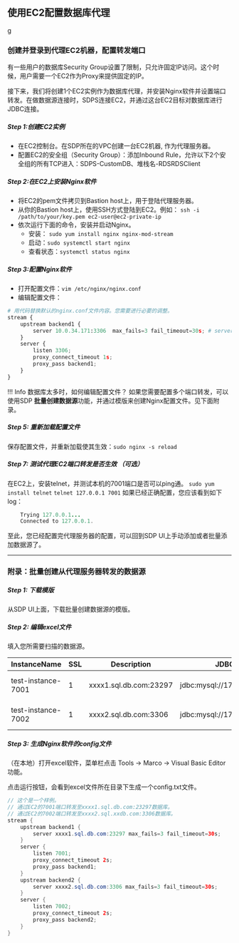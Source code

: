 ## 使用EC2配置数据库代理
g
### 创建并登录到代理EC2机器，配置转发端口
有一些用户的数据库Security Group设置了限制，只允许固定IP访问。这个时候，用户需要一个EC2作为Proxy来提供固定的IP。

接下来，我们将创建1个EC2实例作为数据库代理，并安装Nginx软件并设置端口转发。在做数据源连接时，SDPS连接EC2，并通过这台EC2目标对数据库进行JDBC连接。

##### Step 1:创建EC2实例
- 在EC2控制台。在SDP所在的VPC创建一台EC2机器, 作为代理服务器。
- 配置EC2的安全组（Security Group）：添加Inbound Rule，允许以下2个安全组的所有TCP进入：SDPS-CustomDB、堆栈名-RDSRDSClient

##### Step 2:在EC2上安装Nginx软件
- 将EC2的pem文件拷贝到Bastion host上，用于登陆代理服务器。
- 从你的Bastion host上，使用SSH方式登陆到EC2。例如：
  `ssh -i /path/to/your/key.pem ec2-user@ec2-private-ip`
- 依次运行下面的命令，安装并启动Nginx。
  - 安装： `sudo yum install nginx nginx-mod-stream`
  - 启动：`sudo systemctl start nginx`
  - 查看状态：`systemctl status nginx`
##### Step 3:配置Nginx软件
  - 打开配置文件：`vim /etc/nginx/nginx.conf`
  - 编辑配置文件：
```python
# 用代码替换默认的nginx.conf文件内容。您需要进行必要的调整。
stream {
    upstream backend1 {
        server 10.0.34.171:3306  max_fails=3 fail_timeout=30s; # server地址可以使用域名
    }
    server {
        listen 3306;
        proxy_connect_timeout 1s;
        proxy_pass backend1;
    }
}
```
!!! Info 数据库太多时，如何编辑配置文件？
    如果您需要配置多个端口转发，可以使用SDP **批量创建数据源**功能，并通过模版来创建Nginx配置文件。见下面附录。

##### Step 5: 重新加载配置文件
保存配置文件，并重新加载使其生效：`sudo nginx -s reload`

##### Step 7: 测试代理EC2端口转发是否生效 （可选）
在EC2上，安装telnet，并测试本机的7001端口是否可以ping通。
`sudo yum install telnet`
`telnet 127.0.0.1 7001`
如果已经正确配置，您应该看到如下log：
```java
    Trying 127.0.0.1...
    Connected to 127.0.0.1.
```
至此，您已经配置完代理服务器的配置，可以回到SDP UI上手动添加或者批量添加数据源了。

---
### 附录：批量创建从代理服务器转发的数据源

##### Step 1: 下载模版
从SDP UI上面，下载批量创建数据源的模版。

##### Step 2: 编辑excel文件
填入您所需要扫描的数据源。

| InstanceName        | SSL | Description                                                        | JDBC_URL                                     | JDBC_Databases | SecretARN | Username | Password   | AccountID            | Region         | ProviderID |
|---------------------|-----|--------------------------------------------------------------------|----------------------------------------------|----------------|-----------|----------|------------|----------------------|----------------|------------|
| test-instance-7001  | 1   | xxxx1.sql.db.com:23297 | jdbc:mysql://172.31.48.6:7001                |                |           | root     | Temp123456! | 123456789 | ap-guangzhou-1 | 4          |
| test-instance-7002  | 1   | xxxx2.sql.db.com:3306 | jdbc:mysql://172.31.48.6:7002                |                |           | root     | Temp123456! | 123456789 | ap-guangzhou-1 | 4          |


##### Step 3: 生成Nginx软件的config文件
（在本地）打开excel软件，菜单栏点击 Tools → Marco → Visual Basic Editor 功能。


点击运行按钮，会看到excel文件所在目录下生成一个config.txt文件。

```java
// 这个是一个样例。
// 通过EC2的7001端口转发至xxxx1.sql.db.com:23297数据库。
// 通过EC2的7002端口转发至xxxx2.sql.xxdb.com:3306数据库。
stream {
    upstream backend1 {
        server xxxx1.sql.db.com:23297 max_fails=3 fail_timeout=30s;
    }
    server {
        listen 7001; 
        proxy_connect_timeout 2s;
        proxy_pass backend1;
    }
    upstream backend2 {
        server xxxx2.sql.db.com:3306 max_fails=3 fail_timeout=30s;
    }
    server {
        listen 7002; 
        proxy_connect_timeout 2s;
        proxy_pass backend2;
    }
}
```
